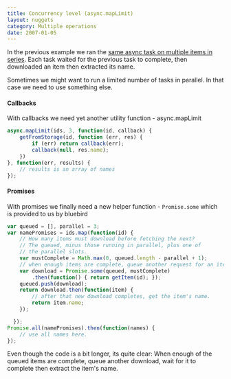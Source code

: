 ```yaml
---
title: Concurrency level (async.mapLimit)
layout: nuggets
category: Multiple operations
date: 2007-01-05
---
```


In the previous example we ran the [same async task on multiple items in 
series](14-map-in-series.html). Each task waited for the previous task to 
complete, then downloaded an item then extracted its name.

Sometimes we might want to run a limited number of tasks in parallel. In that
case we need to use something else.

#### Callbacks

With callbacks we need yet another utility function - async.mapLimit

```js
async.mapLimit(ids, 3, function(id, callback) {
	getFromStorage(id, function (err, res) {
		if (err) return callback(err);
		callback(null, res.name);
	})
}, function(err, results) {
	// results is an array of names
});
```

#### Promises

With promises we finally need a new helper function - `Promise.some` which is
provided to us by bluebird

```js
var queued = [], parallel = 3;
var namePromises = ids.map(function(id) {
    // How many items must download before fetching the next?
    // The queued, minus those running in parallel, plus one of 
    // the parallel slots.
    var mustComplete = Math.max(0, queued.length - parallel + 1);
    // when enough items are complete, queue another request for an item    
    var download = Promise.some(queued, mustComplete)
        .then(function() { return getItem(id); });
    queued.push(download);
    return download.then(function(item) {
        // after that new download completes, get the item's name.    
        return item.name;
    });

  });
Promise.all(namePromises).then(function(names) {
    // use all names here.
});
```

Even though the code is a bit longer, its quite clear: When enough of the 
queued items are complete, queue another download, wait for it to complete
then extract the item's name.
